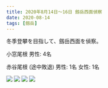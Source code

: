 ```yaml
---
title: 2020年8月14日〜16日 劔岳西面偵察
date: 2020-08-14 
tags: [劔岳]
---
```


冬季登攀を目指して、劔岳西面を偵察。

小窓尾根
男性: 4名

赤谷尾根 (途中敗退)
男性: 1名
女性: 1名

![](/2020/08/14/20200814/1.jpg)
![](/2020/08/14/20200814/2.jpg)
![](/2020/08/14/20200814/3.jpg)
![](/2020/08/14/20200814/4.jpg)

